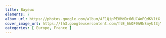 ```yaml
---
title: Bayeux
elements: 7
album_url: https://photos.google.com/album/AF1QipPE0MdOr66UC4oPQdKVltX_6XiTUhmUlsNlW4qz
cover_image_url: https://lh3.googleusercontent.com/flE_6hOF0A9NSmyUf3jYrK-4C_VnfJY7dFB2JlKmlmBCvxK-VqWLrqZZNhEhyZksTt74MMUGEWC3DGtMbPVpnQgoXPJLQKkLBSGZCcjWDL7mtaKJ3eehLKL6zPTl6yCZkDyd3YCpFCQRmdI1a-CztvD-_cNKo04nBWAx3xA_mBkpvwhESXelnaqoGZ-c8bbk1rRI3ZyZygadX4sIWGn2gp8yyYsrLG4uZ02QXIlXb_-50CwJvV8-7hGWvjFlDxQXKFhH0T6zW1GWPB548kWhL-P25gditZGzegJ5Hl4bTGEXJhtcUdeV01TqT_J2EJTnQU5LrCCx1Lm4uA7C3M_N6TCgLtsAXwYj2Ks5JkNZXqqQXaArmjqfFEqPF6tDCmSbc20pm0mv9KLT6svbeKe37TyGMrHiRR7igQw9tHuIjaNhB3jW-cTMs8CPQe7vYFztpK7bPXMHZa7x8igLGDuDxqSaEp9P0K31LQr0RLmH5D2_tBKsuGQCr0cWJmBP-Wgz4y_IvCI2lpdfCjUxHA0xi0kH69wcZrLtYZWYarsonoWqAkC-cX7QwIcsL6YlPrItDuaiyO2fhI3TTtrRsaI-v1dIx2JKspIUotrGUzOWnLfBZjhdTK1RPIUy6WEO9VT_meri7xfF8feZ6yA-jEYjpRcQLg=s195-p-k-no
categories: [ Europe, France ]
---
```

